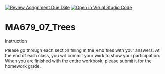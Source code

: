 [![Review Assignment Due Date](https://classroom.github.com/assets/deadline-readme-button-24ddc0f5d75046c5622901739e7c5dd533143b0c8e959d652212380cedb1ea36.svg)](https://classroom.github.com/a/nXYp1HCN)
[![Open in Visual Studio Code](https://classroom.github.com/assets/open-in-vscode-718a45dd9cf7e7f842a935f5ebbe5719a5e09af4491e668f4dbf3b35d5cca122.svg)](https://classroom.github.com/online_ide?assignment_repo_id=13947580&assignment_repo_type=AssignmentRepo)
# MA679_07_Trees

Instruction

Please go through each section filling in the Rmd files with your answers. At the end of each class, you will commit your work to show your participation. When you are finished with the entire workbook, please submit it for the homework grade.
